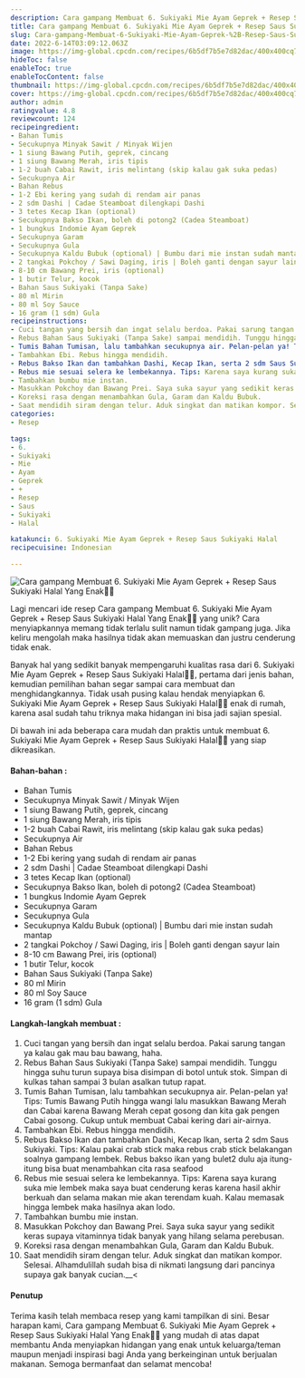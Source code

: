```yaml
---
description: Cara gampang Membuat 6. Sukiyaki Mie Ayam Geprek + Resep Saus Sukiyaki Halal Yang Enak"
title: Cara gampang Membuat 6. Sukiyaki Mie Ayam Geprek + Resep Saus Sukiyaki Halal Yang Enak
slug: Cara-gampang-Membuat-6-Sukiyaki-Mie-Ayam-Geprek-%2B-Resep-Saus-Sukiyaki-Halal-Yang-Enak
date: 2022-6-14T03:09:12.063Z
image: https://img-global.cpcdn.com/recipes/6b5df7b5e7d82dac/400x400cq70/photo.jpg
hideToc: false
enableToc: true
enableTocContent: false
thumbnail: https://img-global.cpcdn.com/recipes/6b5df7b5e7d82dac/400x400cq70/photo.jpg
cover: https://img-global.cpcdn.com/recipes/6b5df7b5e7d82dac/400x400cq70/photo.jpg
author: admin
ratingvalue: 4.8
reviewcount: 124
recipeingredient:
- Bahan Tumis
- Secukupnya Minyak Sawit / Minyak Wijen
- 1 siung Bawang Putih, geprek, cincang
- 1 siung Bawang Merah, iris tipis
- 1-2 buah Cabai Rawit, iris melintang (skip kalau gak suka pedas)
- Secukupnya Air
- Bahan Rebus
- 1-2 Ebi kering yang sudah di rendam air panas
- 2 sdm Dashi | Cadae Steamboat dilengkapi Dashi
- 3 tetes Kecap Ikan (optional)
- Secukupnya Bakso Ikan, boleh di potong2 (Cadea Steamboat)
- 1 bungkus Indomie Ayam Geprek
- Secukupnya Garam
- Secukupnya Gula
- Secukupnya Kaldu Bubuk (optional) | Bumbu dari mie instan sudah mantap
- 2 tangkai Pokchoy / Sawi Daging, iris | Boleh ganti dengan sayur lain
- 8-10 cm Bawang Prei, iris (optional)
- 1 butir Telur, kocok
- Bahan Saus Sukiyaki (Tanpa Sake)
- 80 ml Mirin
- 80 ml Soy Sauce
- 16 gram (1 sdm) Gula
recipeinstructions:
- Cuci tangan yang bersih dan ingat selalu berdoa. Pakai sarung tangan ya kalau gak mau bau bawang, haha.
- Rebus Bahan Saus Sukiyaki (Tanpa Sake) sampai mendidih. Tunggu hingga suhu turun supaya bisa disimpan di botol untuk stok. Simpan di kulkas tahan sampai 3 bulan asalkan tutup rapat.
- Tumis Bahan Tumisan, lalu tambahkan secukupnya air. Pelan-pelan ya! Tips: Tumis Bawang Putih hingga wangi lalu masukkan Bawang Merah dan Cabai karena Bawang Merah cepat gosong dan kita gak pengen Cabai gosong. Cukup untuk membuat Cabai kering dari air-airnya.
- Tambahkan Ebi. Rebus hingga mendidih.
- Rebus Bakso Ikan dan tambahkan Dashi, Kecap Ikan, serta 2 sdm Saus Sukiyaki. Tips: Kalau pakai crab stick maka rebus crab stick belakangan soalnya gampang lembek. Rebus bakso ikan yang bulet2 dulu aja itung-itung bisa buat menambahkan cita rasa seafood
- Rebus mie sesuai selera ke lembekannya. Tips: Karena saya kurang suka mie lembek maka saya buat cenderung keras karena hasil akhir berkuah dan selama makan mie akan terendam kuah. Kalau memasak hingga lembek maka hasilnya akan lodo.
- Tambahkan bumbu mie instan.
- Masukkan Pokchoy dan Bawang Prei. Saya suka sayur yang sedikit keras supaya vitaminnya tidak banyak yang hilang selama perebusan.
- Koreksi rasa dengan menambahkan Gula, Garam dan Kaldu Bubuk.
- Saat mendidih siram dengan telur. Aduk singkat dan matikan kompor. Selesai. Alhamdulillah sudah bisa di nikmati langsung dari pancinya supaya gak banyak cucian.__<
categories:
- Resep

tags:
- 6.
- Sukiyaki
- Mie
- Ayam
- Geprek
- +
- Resep
- Saus
- Sukiyaki
- Halal

katakunci: 6. Sukiyaki Mie Ayam Geprek + Resep Saus Sukiyaki Halal
recipecuisine: Indonesian

---
```


![Cara gampang Membuat 6. Sukiyaki Mie Ayam Geprek + Resep Saus Sukiyaki Halal Yang Enak👩‍🍳](https://img-global.cpcdn.com/recipes/6b5df7b5e7d82dac/400x400cq70/photo.jpg)

Lagi mencari ide resep Cara gampang Membuat 6. Sukiyaki Mie Ayam Geprek + Resep Saus Sukiyaki Halal Yang Enak👩‍🍳 yang unik? Cara menyiapkannya memang tidak terlalu sulit namun tidak gampang juga. Jika keliru mengolah maka hasilnya tidak akan memuaskan dan justru cenderung tidak enak.

Banyak hal yang sedikit banyak mempengaruhi kualitas rasa dari 6. Sukiyaki Mie Ayam Geprek + Resep Saus Sukiyaki Halal👩‍🍳, pertama dari jenis bahan, kemudian pemilihan bahan segar sampai cara membuat dan menghidangkannya. Tidak usah pusing kalau hendak menyiapkan 6. Sukiyaki Mie Ayam Geprek + Resep Saus Sukiyaki Halal👩‍🍳 enak di rumah, karena asal sudah tahu triknya maka hidangan ini bisa jadi sajian spesial.

Di bawah ini ada beberapa cara mudah dan praktis untuk membuat 6. Sukiyaki Mie Ayam Geprek + Resep Saus Sukiyaki Halal👩‍🍳 yang siap dikreasikan.

<!--inarticleads1-->

#### Bahan-bahan :

- Bahan Tumis
- Secukupnya Minyak Sawit / Minyak Wijen
- 1 siung Bawang Putih, geprek, cincang
- 1 siung Bawang Merah, iris tipis
- 1-2 buah Cabai Rawit, iris melintang (skip kalau gak suka pedas)
- Secukupnya Air
- Bahan Rebus
- 1-2 Ebi kering yang sudah di rendam air panas
- 2 sdm Dashi | Cadae Steamboat dilengkapi Dashi
- 3 tetes Kecap Ikan (optional)
- Secukupnya Bakso Ikan, boleh di potong2 (Cadea Steamboat)
- 1 bungkus Indomie Ayam Geprek
- Secukupnya Garam
- Secukupnya Gula
- Secukupnya Kaldu Bubuk (optional) | Bumbu dari mie instan sudah mantap
- 2 tangkai Pokchoy / Sawi Daging, iris | Boleh ganti dengan sayur lain
- 8-10 cm Bawang Prei, iris (optional)
- 1 butir Telur, kocok
- Bahan Saus Sukiyaki (Tanpa Sake)
- 80 ml Mirin
- 80 ml Soy Sauce
- 16 gram (1 sdm) Gula

<!--inarticleads2-->

#### Langkah-langkah membuat :

1. Cuci tangan yang bersih dan ingat selalu berdoa. Pakai sarung tangan ya kalau gak mau bau bawang, haha.
1. Rebus Bahan Saus Sukiyaki (Tanpa Sake) sampai mendidih. Tunggu hingga suhu turun supaya bisa disimpan di botol untuk stok. Simpan di kulkas tahan sampai 3 bulan asalkan tutup rapat.
1. Tumis Bahan Tumisan, lalu tambahkan secukupnya air. Pelan-pelan ya! Tips: Tumis Bawang Putih hingga wangi lalu masukkan Bawang Merah dan Cabai karena Bawang Merah cepat gosong dan kita gak pengen Cabai gosong. Cukup untuk membuat Cabai kering dari air-airnya.
1. Tambahkan Ebi. Rebus hingga mendidih.
1. Rebus Bakso Ikan dan tambahkan Dashi, Kecap Ikan, serta 2 sdm Saus Sukiyaki. Tips: Kalau pakai crab stick maka rebus crab stick belakangan soalnya gampang lembek. Rebus bakso ikan yang bulet2 dulu aja itung-itung bisa buat menambahkan cita rasa seafood
1. Rebus mie sesuai selera ke lembekannya. Tips: Karena saya kurang suka mie lembek maka saya buat cenderung keras karena hasil akhir berkuah dan selama makan mie akan terendam kuah. Kalau memasak hingga lembek maka hasilnya akan lodo.
1. Tambahkan bumbu mie instan.
1. Masukkan Pokchoy dan Bawang Prei. Saya suka sayur yang sedikit keras supaya vitaminnya tidak banyak yang hilang selama perebusan.
1. Koreksi rasa dengan menambahkan Gula, Garam dan Kaldu Bubuk.
1. Saat mendidih siram dengan telur. Aduk singkat dan matikan kompor. Selesai. Alhamdulillah sudah bisa di nikmati langsung dari pancinya supaya gak banyak cucian.__<

#### Penutup

Terima kasih telah membaca resep yang kami tampilkan di sini. Besar harapan kami, Cara gampang Membuat 6. Sukiyaki Mie Ayam Geprek + Resep Saus Sukiyaki Halal Yang Enak👩‍🍳 yang mudah di atas dapat membantu Anda menyiapkan hidangan yang enak untuk keluarga/teman maupun menjadi inspirasi bagi Anda yang berkeinginan untuk berjualan makanan. Semoga bermanfaat dan selamat mencoba!